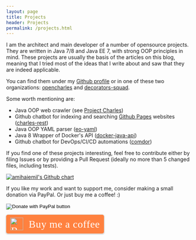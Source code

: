 ```yaml
---
layout: page
title: Projects
header: Projects
permalink: /projects.html
---
```


I am the architect and main developer of a number of opensource projects. They are
written in Java 7/8 and Java EE 7, with strong OOP principles in mind. These projects are usually the basis of
the articles on this blog, meaning that I tried most of the ideas that I write about and saw that they are indeed applicable.

You can find them under my [Github profile](https://github.com/amihaiemil) or in one of these two organizations: [opencharles](https://github.com/opencharles) and [decorators-squad](https://github.com/decorators-squad).

Some worth mentioning are:

  * Java OOP web crawler (see [Project Charles](https://amihaiemil.github.io/2016/12/05/project-charles.html))
  * Github chatbot for indexing and searching [Github Pages](https://pages.github.com/) websites ([charles-rest](https://github.com/opencharles/charles-rest))
  * Java OOP YAML parser ([eo-yaml](https://github.com/decorators-squad/eo-yaml))
  * Java 8 Wrapper of Docker's API ([docker-java-api](https://github.com/amihaiemil/docker-java-api))
  * Github chatbot for DevOps/CI/CD automations ([comdor](https://github.com/amihaiemil/comdor))

If you find one of these projects interesting, feel free to contribute
either by filing Issues or by providing a Pull Request (ideally no more than 5 changed files, including tests).

<a href="https://www.github.com/amihaiemil" target="_blank"><img src="https://ghchart.rshah.org/amihaiemil" title="My Github contributions chart" alt="amihaiemil's Github chart" /></a>

If you like my work and want to support me, consider making a small donation via PayPal.
Or just buy me a coffee! :)

<form action="https://www.paypal.com/cgi-bin/webscr" method="post" target="_top">
<input type="hidden" name="cmd" value="_s-xclick" />
<input type="hidden" name="hosted_button_id" value="U8MANV6YYNVWL"/>
<input type="image" src="https://www.paypalobjects.com/en_US/i/btn/btn_donateCC_LG.gif" border="0" name="submit" title="PayPal - The safer, easier way to pay online!" alt="Donate with PayPal button" />
<img alt="" border="0" src="https://www.paypal.com/en_RO/i/scr/pixel.gif" width="1" height="1" />
</form>

<style>.bmc-button img{height: 34px !important;width: 35px !important;margin-bottom: 1px !important;box-shadow: none !important;border: none !important;vertical-align: middle !important;}.bmc-button{padding: 7px 10px 7px 10px !important;line-height: 35px !important;height:51px !important;min-width:217px !important;text-decoration: none !important;display:inline-flex !important;color:#ffffff !important;background-color:#FF813F !important;border-radius: 5px !important;border: 1px solid transparent !important;padding: 7px 10px 7px 10px !important;font-size: 28px !important;letter-spacing:0.6px !important;box-shadow: 0px 1px 2px rgba(190, 190, 190, 0.5) !important;-webkit-box-shadow: 0px 1px 2px 2px rgba(190, 190, 190, 0.5) !important;margin: 0 auto !important;font-family:'Cookie', cursive !important;-webkit-box-sizing: border-box !important;box-sizing: border-box !important;-o-transition: 0.3s all linear !important;-webkit-transition: 0.3s all linear !important;-moz-transition: 0.3s all linear !important;-ms-transition: 0.3s all linear !important;transition: 0.3s all linear !important;}.bmc-button:hover, .bmc-button:active, .bmc-button:focus {-webkit-box-shadow: 0px 1px 2px 2px rgba(190, 190, 190, 0.5) !important;text-decoration: none !important;box-shadow: 0px 1px 2px 2px rgba(190, 190, 190, 0.5) !important;opacity: 0.85 !important;color:#ffffff !important;}</style><link href="https://fonts.googleapis.com/css?family=Cookie" rel="stylesheet"><a class="bmc-button" target="_blank" href="https://www.buymeacoffee.com/amihaiemil"><img src="https://cdn.buymeacoffee.com/buttons/bmc-new-btn-logo.svg" alt="Buy me a coffee"><span style="margin-left:15px;font-size:28px !important;">Buy me a coffee</span></a>
